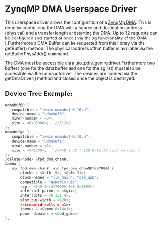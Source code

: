 # ZynqMP DMA Userspace Driver
This userspace driver allows the configuration of a [ZynqMp DMA](https://www.xilinx.com/support/documentation/user_guides/ug1085-zynq-ultrascale-trm.pdf#page=520). This is done by configuring the DMA with a source 
and destination address (physical) and a transfer length andstarting the DMA. Up to 32 requests can be configured
and started at once ( via the sg functionality of the DMA ).Furthermore a DMA Buffer can be requested from this 
library via the getBuffer() method. The physical address ofthat buffer is available via the getBufferPhysAddr()
command.

The DMA must be accessible via a uio_pdrv_genirq driver.Furthermore two buffers (one for the data buffer and
one for the sg list) must also be accessible via the udmabufdriver. The devices are opened via the getDmaDriver()
method and closed once the object is destroyed.

## Device Tree Example: 

 ```c
 udmabuf@0 {
 	compatible = "ikwzm,udmabuf-0.10.a";
 	device-name = "udmabuf0";
 	minor-number = <0>;
 	size = <0x80000>;	//512kB 
 };
 udmabuf@1 {
 	compatible = "ikwzm,udmabuf-0.10.a";
 	device-name = "udmabuf1";
 	minor-number = <1>;
 	size = <0x1000>;	//4kB ( 32 * 128 Byte SG List entries )
 };
 /delete-node/ &fpd_dma_chan8;
&amba {
	uio_fpd_dma_chan8: uio_fpd_dma_chan8@fd570000 {
		clocks = <&clk 19>, <&clk 31>;
		clock-names = "clk_main", "clk_apb";
		compatible = "generic-uio";
		reg = <0x0 0xfd570000 0x0 0x1000>;
		interrupt-parent = <&gic>;
		interrupts = <0 131 4>;
		xlnx,bus-width = <128>;
		#stream-id-cells = <1>;
		iommus = <&smmu 0x14ef>;
		power-domains = <&pd_gdma>;
};
 ```